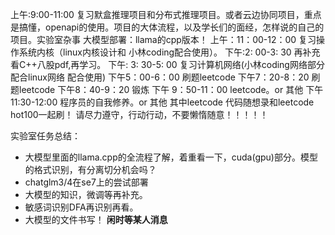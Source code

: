 上午:9:00-11:00 复习默盒推理项目和分布式推理项目。或者云边协同项目，重点是搞懂，openapi的使用。项目的大体流程，以及学长们的面经，怎样说的自己的项目。实验室杂事
大模型部署：llama的cpp版本！
上午：11：00-12：00 复习操作系统内核（linux内核设计和 小林coding配合使用）。
下午:2: 00-3: 30 再补充看C++八股pdf,再学习。
下午: 3: 30-5: 00 复习计算机网络(小林coding网络部分配合linux网络 配合使用)
下午5：00-6：00 刷题leetcode
下午7：20-8：20 刷题leetcode
下午8：40-9：20 锻炼
下午 9：50-11：00 leetcode。or 其他
下午 11:30-12:00 程序员的自我修养。or 其他
其中leetcode 代码随想录和leetcode hot100一起刷！
请尽力遵守，行动行动，不要懒惰随意！！！！！

实验室任务总结：
- 大模型里面的llama.cpp的全流程了解，着重看一下，cuda(gpu)部分。模型的格式识别，有分离切分机会吗？
- chatglm3/4在se7上的尝试部署
- 大模型的知识，微调等再补充。
- 敏感词识别DFA再识别再看。
- 大模型的文件书写！
**闲时等某人消息**
